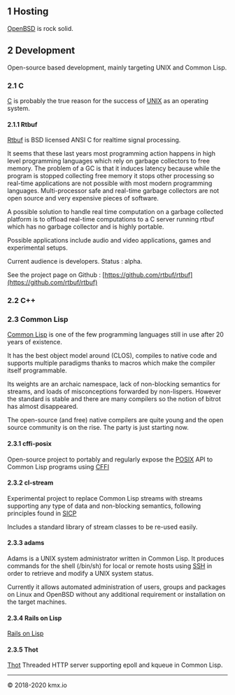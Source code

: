 ## 1 Hosting
[OpenBSD](http://www.openbsd.org) is rock solid.

## 2 Development
Open-source based development, mainly targeting UNIX and
Common Lisp.

### 2.1 C
[C](https://en.wikipedia.org/wiki/C_(programming_language))
is probably the true reason for the success of
[UNIX](https://en.wikipedia.org/wiki/Unix)
as an operating system.

#### 2.1.1 Rtbuf
[Rtbuf](https://rtbuf.kmx.io/)
is BSD licensed ANSI C for realtime signal processing.

It seems that these last years most programming action happens in
high level programming languages which rely on garbage collectors
to free memory. The problem of a GC is that it induces latency because
while the program is stopped collecting free memory it stops other
processing so real-time applications are not possible with most modern
programming languages. Multi-processor safe and real-time garbage
collectors are not open source and very expensive pieces of software.

A possible solution to handle real time computation on a garbage
collected platform is to offload real-time computations to a C server
running rtbuf which has no garbage collector and is highly portable.

Possible applications include audio and video applications, games
and experimental setups.

Current audience is developers. Status : alpha.

See the project page on Github :
[https://github.com/rtbuf/rtbuf](https://github.com/rtbuf/rtbuf)

### 2.2 C++

### 2.3 Common Lisp
[Common Lisp](https://cliki.net/)
is one of the few programming languages still in use after
20 years of existence.

It has the best object model around (CLOS), compiles to native
code and supports multiple paradigms thanks to macros which make
the compiler itself programmable.

Its weights are an archaic namespace, lack of non-blocking semantics
for streams, and loads of misconceptions forwarded by non-lispers.
However the standard is stable and there are many compilers so the
notion of bitrot has almost disappeared.

The open-source (and free) native compilers are quite young and the
open source community is on the rise. The party is just starting now.

#### 2.3.1 cffi-posix
Open-source project to portably and regularly expose the
[POSIX](http://pubs.opengroup.org/onlinepubs/9699919799/)
API to Common Lisp programs using
[CFFI](https://common-lisp.net/project/cffi/)

#### 2.3.2 cl-stream
Experimental project to replace Common Lisp streams with
streams supporting any type of data and non-blocking semantics,
following principles found in
[SICP](https://github.com/sarabander/sicp-pdf/blob/master/sicp.pdf)

Includes a standard library of stream classes to be re-used
easily.

#### 2.3.3 adams
Adams is a UNIX system administrator written in Common Lisp.
It produces commands for the shell (/bin/sh) for local or
remote hosts using
<a href="https://www.openssh.com/" target="_blank">SSH</a>
in order to retrieve and modify a UNIX system status.

Currently it allows automated administration of users, groups and
packages on Linux and OpenBSD without any additional requirement
or installation on the target machines.

#### 2.3.4 Rails on Lisp
[Rails on Lisp](https://github.com/RailsOnLisp)

#### 2.3.5 Thot
[Thot](https://github.com/RailsOnLisp/thot)
Threaded HTTP server supporting epoll and kqueue in Common Lisp.

-----

&copy; 2018-2020 kmx.io
